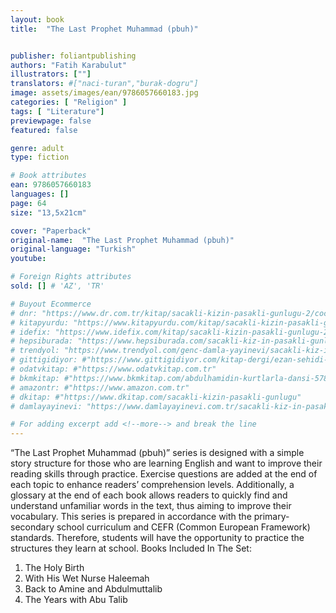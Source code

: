 ```yaml
---
layout: book
title:  "The Last Prophet Muhammad (pbuh)"


publisher: foliantpublishing
authors: "Fatih Karabulut"
illustrators: [""]
translators: #["naci-turan","burak-dogru"]
image: assets/images/ean/9786057660183.jpg
categories: [ "Religion" ]
tags: [ "Literature"]
previewpage: false
featured: false

genre: adult
type: fiction

# Book attributes
ean: 9786057660183
languages: []
page: 64
size: "13,5x21cm"

cover: "Paperback"
original-name:  "The Last Prophet Muhammad (pbuh)"
original-language: "Turkish"
youtube:

# Foreign Rights attributes
sold: [] # 'AZ', 'TR'

# Buyout Ecommerce
# dnr: "https://www.dr.com.tr/kitap/sacakli-kizin-pasakli-gunlugu-2/cocuk-ve-genclik/genclik-10-yas/roman-oyku/urunno=0001893059001"
# kitapyurdu: "https://www.kitapyurdu.com/kitap/sacakli-kizin-pasakli-gunlugu-2-/560122.html&filter_name=Sa%C3%A7akl%C4%B1+K%C4%B1z%27%C4%B1n+Pasakl%C4%B1+G%C3%BCnl%C3%BC%C4%9F%C3%BC+2"
# idefix: "https://www.idefix.com/kitap/sacakli-kizin-pasakli-gunlugu-2/cocuk-ve-genclik/genclik-10-yas/roman-oyku/urunno=0001893059001"
# hepsiburada: "https://www.hepsiburada.com/sacakli-kiz-in-pasakli-gunlugu-2-damla-yayinevi-p-HBV000012ER86"
# trendyol: "https://www.trendyol.com/genc-damla-yayinevi/sacakli-kiz-in-pasakli-gunlugu-2-p-54825777"
# gittigidiyor: #"https://www.gittigidiyor.com/kitap-dergi/ezan-sehidi-adnan-menderes_pdp_732728793"
# odatvkitap: #"https://www.odatvkitap.com.tr"
# bkmkitap: #"https://www.bkmkitap.com/abdulhamidin-kurtlarla-dansi-578226"
# amazontr: #"https://www.amazon.com.tr"
# dkitap: #"https://www.dkitap.com/sacakli-kizin-pasakli-gunlugu"
# damlayayinevi: "https://www.damlayayinevi.com.tr/sacakli-kiz-in-pasakli-gunlugu-2-bu-iste-bi-terslik-var"

# For adding excerpt add <!--more--> and break the line
---
```

“The Last Prophet Muhammad (pbuh)” series is
designed with a simple story structure for those
who are learning English and want to improve their
reading skills through practice. Exercise questions
are added at the end of each topic to enhance
readers’ comprehension levels. Additionally, a
glossary at the end of each book allows readers to
quickly find and understand unfamiliar words in the
text, thus aiming to improve their vocabulary.
This series is prepared in accordance with the
primary-secondary school curriculum and CEFR
(Common European Framework) standards.
Therefore, students will have the opportunity to
practice the structures they learn at school.
Books Included In The Set:
1. The Holy Birth
2. With His Wet Nurse Haleemah
3. Back to Amine and Abdulmuttalib
4. The Years with Abu Talib
<!--more--> 

